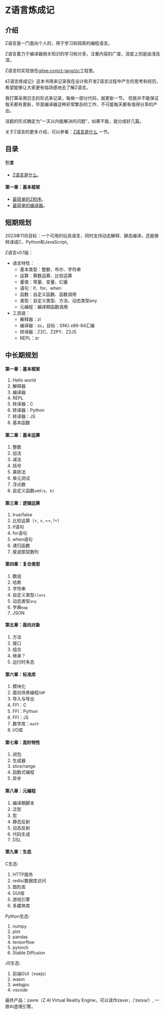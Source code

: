 # Z语言炼成记

## 介绍

Z语言是一门面向个人的，用于学习和探索的编程语言。

Z语言着力于编译器相关知识的学习和分享，注重内容的广度，深度上则是由浅及深。

Z语言的实现放在[gitee.com/z-lang/zc](https://gitee.com/z-lang/zc)工程里。

《Z语言炼成记》这本书用来记录我在设计和开发Z语言过程中产生的思考和经历，希望能够让大家更有临场感地去了解Z语言。

我打算采用日志的形式来记录，每做一部分代码，就更新一节。
但我并不能保证每天都有更新，毕竟编译器这种非常繁杂的工作，不可能每天都有值得分享的产出。

话题的形式确定为“一天以内能解决的问题”，如果不能，就分成好几篇。

关于Z语言的更多介绍，可以参看：[Z语言是什么](./Z语言是什么.md) 一节。

## 目录

#### 引言

- [Z语言是什么](./Z语言是什么.md)。

#### 第一章：基本框架

- [最简单的Z程序](./最简单的Z程序.md)。
- [最简单的编译器](./最简单的编译器.md)。

## 短期规划

2023年11月目标：一个可用的玩具语言，同时支持动态解释、静态编译，还能够转译成C、Python和JavaScript。

Z语言v0.1版：
- 语言特性：
    - 基本类型：整数、布尔、字符串
    - 运算：算数运算、比较运算
    - 量值：常量、变量、幻量
    - 语句：if、for、when
    - 函数：自定义函数、函数调用
    - 类型：自定义类型、方法、动态类型any
    - 元编程：编译期函数调用
- 工具链：
    - 解释器：zi
    - 编译器：zc，目标：GNU x86-64汇编
    - 转译器：Z2C、Z2PY、Z2JS
    - REPL：zr

## 中长期规划 

#### 第一章：基本框架

1. Hello world
1. 解释器
1. 编译器
1. REPL
1. 转译器：C
1. 转译器：Python
1. 转译器：JS
1. 基本函数

#### 第二章：基本运算

1. 整数
1. 加法
1. 减法
1. 括号
1. 乘除法
1. 单元测试
1. 浮点数
1. 自定义函数`add(a, b)`

#### 第三章：逻辑运算

1. true/false
1. 比较运算（<, >, ==, !=）
1. if语句
1. for语句
1. when语句
1. 递归函数
1. 斐波那契数列

#### 第四章：复合类型

1. 数组
1. 哈希
1. 字符串
1. 自定义类型`class`
1. 动态类型`any`
1. 字典`map`
1. JSON

#### 第五章：面向对象

1. 方法
1. 接口
1. 组合
1. 继承？
1. 运行时多态


#### 第六章：标准库

1. 模块化
1. 面向场景编程`SOP`
1. 导入与导出
1. FFI：C
1. FFI：Python
1. FFI：JS
1. 数学库：`math`
1. I/O库

#### 第七章：高阶特性

1. 闭包
1. 生成器
1. slice/range
1. 函数式编程
1. 异步

#### 第八章：元编程

1. 编译期脚本
1. 泛型
1. 宏
1. 静态反射
1. 动态反射
1. 代码生成
1. DSL

#### 第九章：生态

C生态:

1. HTTP服务
1. redis/数据库访问
1. 图形库
1. GUI库
1. 游戏引擎
1. 多媒体库

Python生态:

1. numpy
1. plot
1. pandas
1. tensorflow
1. pytorch
1. Stable Diffusion

JS生态:

1. 前端GUI（vuejs）
1. wasm
1. webgpu
1. vscode

最终产品：zavre（Z AI Virtual Reality Engine，可以读作zaver，/ˈzeɪvə/）, 一款AI虚境引擎。
